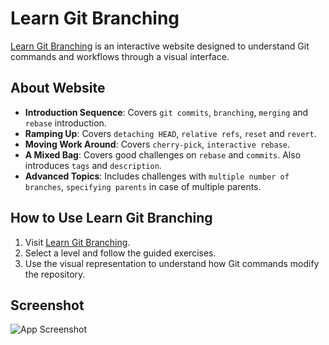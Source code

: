 # Learn Git Branching

[Learn Git Branching](https://learngitbranching.js.org/) is an interactive website designed to understand Git commands and workflows through a visual interface.

## About Website

- **Introduction Sequence**: Covers `git commits`, `branching`, `merging` and `rebase` introduction.
- **Ramping Up**: Covers `detaching HEAD`, `relative refs`, `reset` and `revert`.
- **Moving Work Around**: Covers `cherry-pick`, `interactive rebase`.
- **A Mixed Bag**: Covers good challenges on `rebase` and `commits`. Also introduces `tags` and `description`.
- **Advanced Topics**: Includes challenges with `multiple number of branches`, `specifying parents` in case of multiple parents.


## How to Use Learn Git Branching
1. Visit [Learn Git Branching](https://learngitbranching.js.org/).
2. Select a level and follow the guided exercises.
3. Use the visual representation to understand how Git commands modify the repository.

## Screenshot
![App Screenshot](../SS/Main/All_tasks.png)
